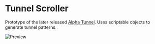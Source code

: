 
# Tunnel Scroller

Prototype of the later released [Alpha Tunnel](https://play.google.com/store/apps/details?id=com.cuboidgames.alphatunnel). Uses scriptable objects to generate tunnel patterns.

![Preview][preview]

[preview]: Art/preview.gif "Preview"